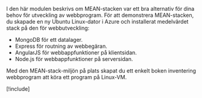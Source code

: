 I den här modulen beskrivs om MEAN-stacken var ett bra alternativ för dina behov för utveckling av webbprogram. För att demonstrera MEAN-stacken, du skapade en ny Ubuntu Linux-dator i Azure och installerat medelvärdet stack på den för webbutveckling:

- MongoDB för ett datalager.
- Express för routning av webbegäran.
- AngularJS för webbappfunktioner på klientsidan.
- Node.js för webbappfunktioner på serversidan.

Med den MEAN-stack-miljön på plats skapat du ett enkelt boken inventering webbprogram att köra ett program på Linux-VM.

[!include[](../../../includes/azure-sandbox-cleanup.md)]